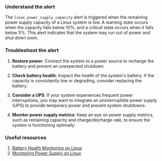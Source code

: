 ### Understand the alert

The `linux_power_supply_capacity` alert is triggered when the remaining power supply capacity of a Linux system is low. A warning state occurs when the capacity falls below 10%, and a critical state occurs when it falls below 5%. This alert indicates that the system may run out of power and shut down soon.

### Troubleshoot the alert

1. **Restore power**: Connect the system to a power source to recharge the battery and prevent an unexpected shutdown.

2. **Check battery health**: Inspect the health of the system's battery. If the capacity is consistently low or degrading, consider replacing the battery.

3. **Consider a UPS**: If your system experiences frequent power interruptions, you may want to integrate an uninterruptible power supply (UPS) to provide temporary power and prevent system shutdowns.

4. **Monitor power supply metrics**: Keep an eye on power supply metrics, such as remaining capacity and charge/discharge rate, to ensure the system is functioning optimally.

### Useful resources

1. [Battery Health Monitoring on Linux](https://wiki.archlinux.org/title/Laptop#Battery)
2. [Monitoring Power Supply on Linux](https://askubuntu.com/questions/69556/how-to-check-battery-status-using-terminal)
